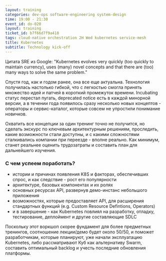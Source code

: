 ```yaml
---
layout: training
categories: dev-ops software-engineering system-design
time: 19:00 - 21:30
event_id: do-020
layout: training
ticket_id: b7f66d7f9a418
tags: cloud-native orchestration 2H Wed kubernetes service-mesh
title: Kubernetes
subtitle: Technology kick-off
---
```

Цитата SRE из Google:
"Kubernetes evolves very quickly (too quickly to maintain currency), uses (many) novel concepts and that there are (too) many ways to solve the same problem."

Спустя год, как и годом ранее, она все еще актуальна. Технология получилась настолько гибкой, что с легкостью смогла принять множество идей и патчей в короткий промежуток времени. Incubating статус перестал пугать, deprecated notice есть в каждой минорной версии, а в течении года появилось сразу несколько новых концептов - операторы и сервис-каталог, которые совсем не упростили понимание новичков.

Охватить все концепции за один тренинг точно не получится, но сделать экскурс по ключевым архитектурным решениям, проследить, какие возможности стали доступны, и с какими сложностями сталкивались компании при переезде - вполне реально. Как минимум, станет реальнее оценить трудозатраты и составить план для дальнейшего изучения. 

### С чем успеем поработать?
- истории и причинах появления K8S и факторах, обеспечивших спрос, и как следствие - рост его популярности
- архитектуре, базовых компонентах и их ролях
- основных ресурсах API, развернув демо-инстанс небольшого приложения
- возможностях, которые предоставляет API, для расширения стандартных функций (e.g. Custom Resource Defintions, Operators) 
- и в завершение - как Kubernetes повлиял на разработку, отладку, тестирование, деплоймент и другие составляющие SDLC 

Поскольку этот воркшоп скорее фундамент для более предметных тренингов, соотношение лекции/демо будет около 50/50, и поможет разработчикам, которые планируют, уже начали эксплуатацию Kubernetes, либо рассматривают Куб как альтернативу Swarm, составить оптимальный backlog и учесть последние обновления платформы.
